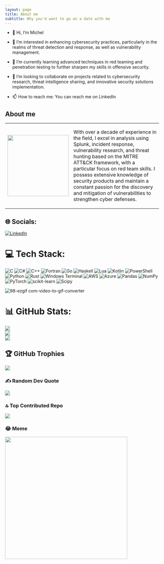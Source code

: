 ```yaml
---
layout: page
title: About me
subtitle: Why you'd want to go on a date with me
---
```


- 👋 Hi, I’m Michel
- 👀 I’m interested in enhancing cybersecurity practices, particularly in the realms of threat detection and response, as well as vulnerability management.

- 🌱 I’m currently learning advanced techniques in red teaming and penetration testing to further sharpen my skills in offensive security.

- 💞️ I’m looking to collaborate on projects related to cybersecurity research, threat intelligence sharing, and innovative security solutions implementation.

- 📫 How to reach me: You can reach me on LinkedIn

 ## About me
<table>
<tr>
<td>
<img src="https://github.com/michredteam/michredteam.github.io/assets/168865716/9ea395de-47d1-4904-b7ef-6fea7a05dba2" width="200"/>
</td>
<td>
<p>With over a decade of experience in the field, I excel in analysis using Splunk, incident response, vulnerability research, and threat hunting based on the MITRE ATT&CK framework, with a particular focus on red team skills. I possess extensive knowledge of security products and maintain a constant passion for the discovery and mitigation of vulnerabilities to strengthen cyber defenses.</p>
</td>
</tr>
</table>



## 🌐 Socials:
[![LinkedIn](https://img.shields.io/badge/LinkedIn-%230077B5.svg?logo=linkedin&logoColor=white)](https://linkedin.com/in/securitya57) 

# 💻 Tech Stack:
![C](https://img.shields.io/badge/c-%2300599C.svg?style=for-the-badge&logo=c&logoColor=white) ![C#](https://img.shields.io/badge/c%23-%23239120.svg?style=for-the-badge&logo=csharp&logoColor=white) ![C++](https://img.shields.io/badge/c++-%2300599C.svg?style=for-the-badge&logo=c%2B%2B&logoColor=white) ![Fortran](https://img.shields.io/badge/Fortran-%23734F96.svg?style=for-the-badge&logo=fortran&logoColor=white) ![Go](https://img.shields.io/badge/go-%2300ADD8.svg?style=for-the-badge&logo=go&logoColor=white) ![Haskell](https://img.shields.io/badge/Haskell-5e5086?style=for-the-badge&logo=haskell&logoColor=white) ![Lua](https://img.shields.io/badge/lua-%232C2D72.svg?style=for-the-badge&logo=lua&logoColor=white) ![Kotlin](https://img.shields.io/badge/kotlin-%237F52FF.svg?style=for-the-badge&logo=kotlin&logoColor=white) ![PowerShell](https://img.shields.io/badge/PowerShell-%235391FE.svg?style=for-the-badge&logo=powershell&logoColor=white) ![Python](https://img.shields.io/badge/python-3670A0?style=for-the-badge&logo=python&logoColor=ffdd54) ![Rust](https://img.shields.io/badge/rust-%23000000.svg?style=for-the-badge&logo=rust&logoColor=white) ![Windows Terminal](https://img.shields.io/badge/Windows%20Terminal-%234D4D4D.svg?style=for-the-badge&logo=windows-terminal&logoColor=white) ![AWS](https://img.shields.io/badge/AWS-%23FF9900.svg?style=for-the-badge&logo=amazon-aws&logoColor=white) ![Azure](https://img.shields.io/badge/azure-%230072C6.svg?style=for-the-badge&logo=microsoftazure&logoColor=white) ![Pandas](https://img.shields.io/badge/pandas-%23150458.svg?style=for-the-badge&logo=pandas&logoColor=white) ![NumPy](https://img.shields.io/badge/numpy-%23013243.svg?style=for-the-badge&logo=numpy&logoColor=white) ![PyTorch](https://img.shields.io/badge/PyTorch-%23EE4C2C.svg?style=for-the-badge&logo=PyTorch&logoColor=white) ![scikit-learn](https://img.shields.io/badge/scikit--learn-%23F7931E.svg?style=for-the-badge&logo=scikit-learn&logoColor=white) ![Scipy](https://img.shields.io/badge/SciPy-%230C55A5.svg?style=for-the-badge&logo=scipy&logoColor=%white)

![98-ezgif com-video-to-gif-converter](https://github.com/michredteam/michredteam/assets/168865716/8b4ebecb-fd0e-40e6-86a6-a4508f017826)


# 📊 GitHub Stats:
![](https://github-readme-stats.vercel.app/api?username=michredteam&theme=dark&hide_border=false&include_all_commits=true&count_private=true)<br/>
![](https://github-readme-streak-stats.herokuapp.com/?user=michredteam&theme=dark&hide_border=false)<br/>
![](https://github-readme-stats.vercel.app/api/top-langs/?username=michredteam&theme=dark&hide_border=false&include_all_commits=true&count_private=true&layout=compact)

## 🏆 GitHub Trophies
![](https://github-profile-trophy.vercel.app/?username=michredteam&theme=radical&no-frame=false&no-bg=false&margin-w=4)

### ✍️ Random Dev Quote
![](https://quotes-github-readme.vercel.app/api?type=horizontal&theme=dark)

### 🔝 Top Contributed Repo
![](https://github-contributor-stats.vercel.app/api?username=michredteam&limit=5&theme=dracula&combine_all_yearly_contributions=true)

### 😂 Meme
<img src='https://memer-new.vercel.app/' style="height: 400px;"/>
